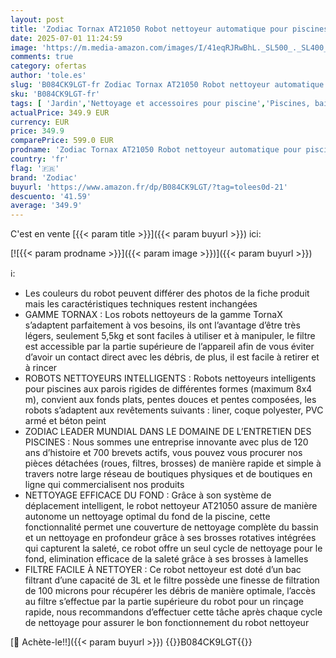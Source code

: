 ```yaml
---
layout: post
title: 'Zodiac Tornax AT21050 Robot nettoyeur automatique pour piscines jusqu’à 8x4m  Nettoie le fond  avec un câble de 14m'
date: 2025-07-01 11:24:59
image: 'https://m.media-amazon.com/images/I/41eqRJRwBhL._SL500_._SL400_.jpg'
comments: true
category: ofertas
author: 'tole.es'
slug: 'B084CK9LGT-fr Zodiac Tornax AT21050 Robot nettoyeur automatique pour...'
sku: 'B084CK9LGT-fr'
tags: [ 'Jardin','Nettoyage et accessoires pour piscine','Piscines, bains à remous et accessoires','Systèmes de nettoyage automatique pour piscine','zodiac','🇫🇷', ]
actualPrice: 349.9 EUR
currency: EUR
price: 349.9
comparePrice: 599.0 EUR
prodname: 'Zodiac Tornax AT21050 Robot nettoyeur automatique pour piscines jusqu’à 8x4m  Nettoie le fond  avec un câble de 14m'
country: 'fr'
flag: '🇫🇷'
brand: 'Zodiac'
buyurl: 'https://www.amazon.fr/dp/B084CK9LGT/?tag=tolees0d-21'
descuento: '41.59'
average: '349.9'
---
```


C'est en vente [{{< param title >}}]({{< param buyurl >}}) ici:

[![{{< param prodname >}}]({{< param image >}})]({{< param buyurl >}})

ℹ️:

- Les couleurs du robot peuvent différer des photos de la fiche produit mais les caractéristiques techniques restent inchangées
- GAMME TORNAX : Los robots nettoyeurs de la gamme TornaX s’adaptent parfaitement à vos besoins, ils ont l’avantage d’être très légers, seulement 5,5kg et sont faciles à utiliser et à manipuler, le filtre est accessible par la partie supérieure de l’appareil afin de vous éviter d’avoir un contact direct avec les débris, de plus, il est facile à retirer et à rincer
- ROBOTS NETTOYEURS INTELLIGENTS : Robots nettoyeurs intelligents pour piscines aux parois rigides de différentes formes (maximum 8x4 m), convient aux fonds plats, pentes douces et pentes composées, les robots s’adaptent aux revêtements suivants : liner, coque polyester, PVC armé et béton peint
- ZODIAC LEADER MUNDIAL DANS LE DOMAINE DE L’ENTRETIEN DES PISCINES : Nous sommes une entreprise innovante avec plus de 120 ans d’histoire et 700 brevets actifs, vous pouvez vous procurer nos pièces détachées (roues, filtres, brosses) de manière rapide et simple à travers notre large réseau de boutiques physiques et de boutiques en ligne qui commercialisent nos produits
- NETTOYAGE EFFICACE DU FOND : Grâce à son système de déplacement intelligent, le robot nettoyeur AT21050 assure de manière autonome un nettoyage optimal du fond de la piscine, cette fonctionnalité permet une couverture de nettoyage complète du bassin et un nettoyage en profondeur grâce à ses brosses rotatives intégrées qui capturent la saleté, ce robot offre un seul cycle de nettoyage pour le fond, elimination efficace de la saleté grâce à ses brosses à lamelles
- FILTRE FACILE À NETTOYER : Ce robot nettoyeur est doté d’un bac filtrant d’une capacité de 3L et le filtre possède une finesse de filtration de 100 microns pour récupérer les débris de manière optimale, l’accès au filtre s’effectue par la partie supérieure du robot pour un rinçage rapide, nous recommandons d’effectuer cette tâche après chaque cycle de nettoyage pour assurer le bon fonctionnement du robot nettoyeur

[🛒 Achète-le!!]({{< param buyurl >}})
{{<world>}}B084CK9LGT{{</world>}}

